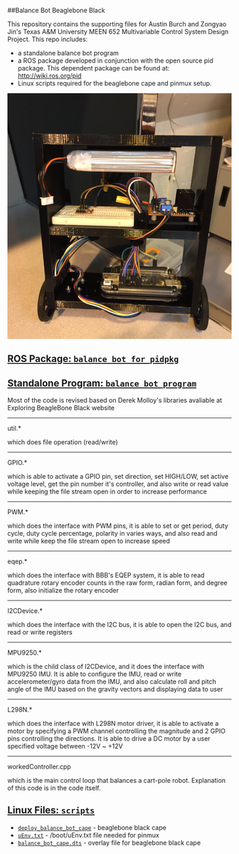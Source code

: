 ##Balance Bot Beaglebone Black

This repository contains the supporting files for Austin Burch and Zongyao Jin's Texas A&M University MEEN 652 Multivariable Control System Design Project. This repo includes:
- a standalone balance bot program
- a ROS package developed in conjunction with the open source pid package. This dependent package can be found at: http://wiki.ros.org/pid
- Linux scripts required for the beaglebone cape and pinmux setup.

![p-v-gpid](/images/balance_bot.png)

## [ROS Package: `balance_bot_for_pidpkg`](./balance_bot_for_pidpkg)



## [Standalone Program: `balance_bot_program`](./balance_bot_program)

Most of the code is revised based on Derek Molloy's libraries avaliable at Exploring BeagleBone Black website

--------------------

util.*

which does file operation (read/write)

--------------------

GPIO.*

which is able to activate a GPIO pin, set direction, set HIGH/LOW, set active voltage level, get the pin number it's controller, and also write or read value while keeping the file stream open in order to increase performance

--------------------

PWM.* 

which does the interface with PWM pins, it is able to set or get period, duty cycle, duty cycle percentage, polarity in varies ways, and also read and write while keep the file stream open to increase speed

--------------------

eqep.*

which does the interface with BBB's EQEP system, it is able to read quadrature rotary encoder counts in the raw form, radian form, and degree form, also initialize the rotary encoder

---------------------

I2CDevice.*

which does the interface with the I2C bus, it is able to open the I2C bus, and read or write registers

---------------------

MPU9250.*

which is the child class of I2CDevice, and it does the interface with MPU9250 IMU. It is able to configure the IMU, read or write accelerometer/gyro data from the IMU, and also calculate roll and pitch angle of the IMU based on the gravity vectors and displaying data to user

---------------------

L298N.*

which does the interface with L298N motor driver, it is able to activate a motor by specifying a PWM channel controlling the magnitude and 2 GPIO pins controlling the directions. It is able to drive a DC motor by a user specified voltage between -12V ~ +12V

---------------------

workedController.cpp

which is the main control loop that balances a cart-pole robot. Explanation of this code is in the code itself.

## [Linux Files: `scripts`](./scripts)
- [`deploy_balance_bot_cape`](/scripts/deploy_balance_bot_cape) - beaglebone black cape
- [`uEnv.txt`](/scripts/uEnv.txt) - /boot/uEnv.txt file needed for pinmux
- [`balance_bot_cape.dts`](/source/balance_bot_cape.dts) - overlay file for beaglebone black cape

